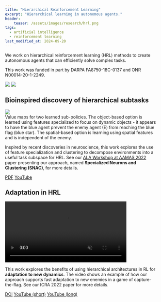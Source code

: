 ```yaml
---
title: "Hierarchical Reinforcement Learning"
excerpt: "Hierarchical learning in autonomous agents."
header:
    teaser: /assets/images/research/hrl.png
tags:
  - artificial intelligence
  - reinforcement learning
last_modified_at: 2024-09-20
---
```


We work on hierarchical reinforcement learning (HRL) methods to create autonomous agents that can efficiently solve complex tasks.

This work was funded in part by DARPA FA8750-18C-0137 and ONR N00014-20-1-2249.

<div class="funding-logos">
    <a href="https://www.darpa.mil/"><img src="{{ site.url }}{{ site.baseurl }}/assets/images/funding/darpa.png"></a>
    <a href="https://www.onr.navy.mil/"><img src="{{ site.url }}{{ site.baseurl }}/assets/images/funding/onr.png"></a>
</div>

## Bioinspired discovery of hierarchical subtasks

<figure-full-caption>
	<a href="{{ site.url }}{{ site.baseurl }}/assets/images/research/snac.png"><img src="{{ site.url }}{{ site.baseurl }}/assets/images/research/snac.png"></a>
	<figcaption>Value maps for two learned sub-policies. The object-based option is learned using features specialized to focus on dynamic objects - it appears to have the blue agent prevent the enemy agent (E) from reaching the blue flag (blue star). The spatial-based option is learning using spatial features and is independent of the enemy.</figcaption>
</figure-full-caption>

Inspired by recent discoveries in neuroscience, this work explores the use of feature specialization and clustering to decompose environments into a useful task subspace for HRL. See our [ALA Workshop at AAMAS 2022](https://ala2022.github.io/#) paper presenting our approach, named **Specialized Neurons and Clustering (SNAC)**, for more details.

<div class="row">
    <a href="https://ala2022.github.io/papers/ALA2022_paper_41.pdf" class="button_general">PDF</a>
    <a href="https://youtu.be/XLEL1I5kaDM" class="button_general">YouTube</a>
</div>

## Adaptation in HRL

<video muted autoplay="autoplay" loop="loop" width="400px" controls>
  <source src="/assets/videos/hrl.mp4" type="video/mp4">
</video>

This work explores the benefits of using hierarchical architectures in RL for **adaptation to new dynamics**. The video shows an example of how our approach supports fast adaptation to new enemies in a game of capture-the-flag. See our ICRA 2022 paper for more details.

<div class="row">
    <a href="https://doi.org/10.1109/ICRA40945.2020.9197052" class="button_general">DOI</a>
    <!-- <a href="https://github.com/raide-project/ctf_public" class="button_general">GitHub</a> -->
    <a href="https://youtu.be/BijWGu9xIpU" class="button_general">YouTube (short)</a>
    <a href="https://youtu.be/xzJLUpFknbQ" class="button_general">YouTube (long)</a>
</div>